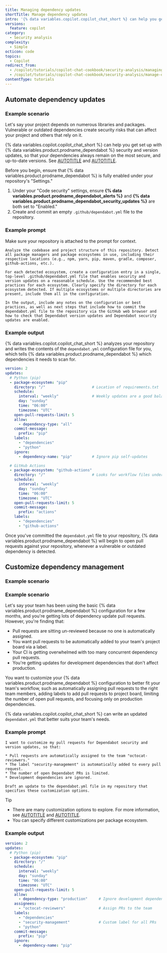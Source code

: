 ```yaml
---
title: Managing dependency updates
shortTitle: Manage dependency updates
intro: '{% data variables.copilot.copilot_chat_short %} can help you get set up with {% data variables.product.prodname_dependabot %} to streamline dependency updates.'
versions:
  feature: copilot
category:
  - Security analysis
complexity:
  - Simple
octicon: code
topics:
  - Copilot
redirect_from:
  - /copilot/tutorials/copilot-chat-cookbook/security-analysis/managing-dependency-updates
  - /copilot/tutorials/copilot-chat-cookbook/security-analysis/manage-dependency-updates
contentType: tutorials
---
```


## Automate dependency updates

### Example scenario

Let's say your project depends on numerous libraries and packages. Vulnerable or outdated dependencies create security risks that can affect your project and others that rely on it.

{% data variables.copilot.copilot_chat_short %} can help you get set up with {% data variables.product.prodname_dependabot %} security and version updates, so that your dependencies always remain on the most secure, and up-to-date versions. See [AUTOTITLE](/code-security/dependabot/dependabot-security-updates/about-dependabot-security-updates) and [AUTOTITLE](/code-security/dependabot/dependabot-version-updates/about-dependabot-version-updates).

Before you begin, ensure that {% data variables.product.prodname_dependabot %} is fully enabled under your repository's "Settings."
1. Under your "Code security" settings, ensure **{% data variables.product.prodname_dependabot_alerts %}** and **{% data variables.product.prodname_dependabot_security_updates %}** are both set to "Enabled."
1. Create and commit an empty `.github/dependabot.yml` file to the repository.

### Example prompt

Make sure your repository is attached to the prompt for context.

```copilot copy
Analyze the codebase and project structure of this repository. Detect all package managers and package ecosystems in use, including their respective locations (e.g., npm, yarn, pip, maven, gradle, composer, github-actions, etc.).

For each detected ecosystem, create a configuration entry in a single, top-level .github/dependabot.yml file that enables security and version updates on a reasonable schedule. Use the recommended best practices for each ecosystem. Clearly specify the directory for each ecosystem detected. If multiple ecosystems or multiple directories are present, include them all in the configuration.

In the output, include any notes on the configuration or best practices, as well as next steps that include how to commit the dependabot.yml file to the repository via the GitHub web browser and how to check that Dependabot version updates and Dependabot security updates are enabled.
```

### Example output

{% data variables.copilot.copilot_chat_short %} analyzes your repository and writes the contents of the `dependabot.yml` configuration file for you, which tells {% data variables.product.prodname_dependabot %} which dependencies it needs to scan for.

```yaml
version: 2
updates:
  # Python (pip)
  - package-ecosystem: "pip"
    directory: "/"                     # Location of requirements.txt
    schedule:
      interval: "weekly"               # Weekly updates are a good balance for libraries
      day: "sunday"
      time: "06:00"
      timezone: "UTC"
    open-pull-requests-limit: 5
    allow:
      - dependency-type: "all"
    commit-message:
      prefix: "pip"
    labels:
      - "dependencies"
      - "python"
    ignore:
      - dependency-name: "pip"         # Ignore pip self-updates

  # GitHub Actions
  - package-ecosystem: "github-actions"
    directory: "/"                     # Looks for workflow files under .github/workflows/
    schedule:
      interval: "weekly"
      day: "sunday"
      time: "06:00"
      timezone: "UTC"
    open-pull-requests-limit: 5
    commit-message:
      prefix: "actions"
    labels:
      - "dependencies"
      - "github-actions"
```

Once you've committed the `dependabot.yml` file to your repository, {% data variables.product.prodname_dependabot %} will begin to open pull requests against your repository, whenever a vulnerable or outdated dependency is detected.

## Customize dependency management

### Example scenario

### Example scenario

Let's say your team has been using the basic {% data variables.product.prodname_dependabot %} configuration for a few months, and you're getting lots of dependency update pull requests. However, you're finding that:

* Pull requests are sitting un-reviewed because no one is automatically assigned.
* You want pull requests to be automatically added to your team's project board via a label.
* Your CI is getting overwhelmed with too many concurrent dependency pull requests.
* You're getting updates for development dependencies that don't affect production.

You want to customize your {% data variables.product.prodname_dependabot %} configuration to better fit your team's workflow, such as automatically assigning pull requests to the right team members, adding labels to add pull requests to project board, limiting the number of open pull requests, and focusing only on production dependencies.

{% data variables.copilot.copilot_chat_short %} can write an updated `dependabot.yml` that better suits your team's needs.

### Example prompt

```copilot copy
I want to customize my pull requests for Dependabot security and version updates, so that:

* Pull requests are automatically assigned to the team "octocat-reviewers."
* The label "security-management" is automatically added to every pull request.
* The number of open Dependabot PRs is limited.
* Development dependencies are ignored.

Draft an update to the dependabot.yml file in my repository that specifies these customization options.
```

> [!TIP]
> * There are many customization options to explore. For more information, see [AUTOTITLE](/code-security/dependabot/dependabot-security-updates/customizing-dependabot-security-prs) and [AUTOTITLE](/code-security/dependabot/dependabot-version-updates/customizing-dependabot-prs).
> * You can specify different customizations per package ecosystem.

### Example output

```yaml
version: 2
updates:
  # Python (pip)
  - package-ecosystem: "pip"
    directory: "/"
    schedule:
      interval: "weekly"
      day: "sunday"
      time: "06:00"
      timezone: "UTC"
    open-pull-requests-limit: 5
    allow:
      - dependency-type: "production"     # Ignore development dependencies
    assignees:
      - "octocat-reviewers"               # Assign PRs to the team
    labels:
      - "dependencies"
      - "security-management"             # Custom label for all PRs
      - "python"
    commit-message:
      prefix: "pip"
    ignore:
      - dependency-name: "pip"
```
